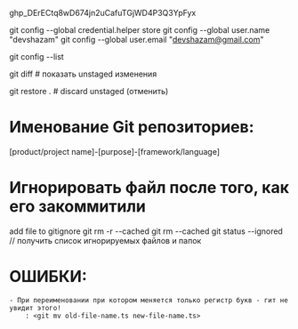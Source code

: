 
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

git config --global credential.helper store
git config --global user.name "devshazam"
git config --global user.email "devshazam@gmail.com"

git config --list


git diff # показать unstaged изменения

git restore . # discard unstaged (отменить)



# Именование Git репозиториев:
[product/project name]-[purpose]-[framework/language]


# Игнорировать файл после того, как его закоммитили
add file to gitignore
git rm -r --cached <folder>
git rm --cached <file>
git status --ignored // получить список игнорируемых файлов и папок





# ОШИБКИ:
    - При переименовании при котором меняется только регистр букв - гит не увидит этого!
        : <git mv old-file-name.ts new-file-name.ts>
